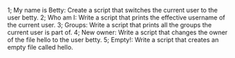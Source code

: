 1; My name is Betty:  Create a script that switches the current user to the user betty.
2; Who am I:  Write a script that prints the effective username of the current user.
3; Groups:  Write a script that prints all the groups the current user is part of.
4; New owner:  Write a script that changes the owner of the file hello to the user betty.
5; Empty!:  Write a script that creates an empty file called hello.
